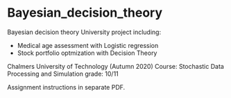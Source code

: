 # Bayesian_decision_theory
Bayesian decision theory
University project including:
- Medical age assessment with Logistic regression 
- Stock portfolio optmization with Decision Theory

Chalmers University of Technology (Autumn 2020) Course: Stochastic Data Processing and Simulation grade: 10/11

Assignment instructions in separate PDF.
